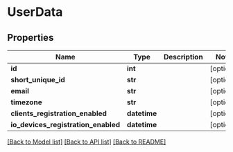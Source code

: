 # UserData

## Properties
Name | Type | Description | Notes
------------ | ------------- | ------------- | -------------
**id** | **int** |  | [optional] 
**short_unique_id** | **str** |  | [optional] 
**email** | **str** |  | [optional] 
**timezone** | **str** |  | [optional] 
**clients_registration_enabled** | **datetime** |  | [optional] 
**io_devices_registration_enabled** | **datetime** |  | [optional] 

[[Back to Model list]](../README.md#documentation-for-models) [[Back to API list]](../README.md#documentation-for-api-endpoints) [[Back to README]](../README.md)

